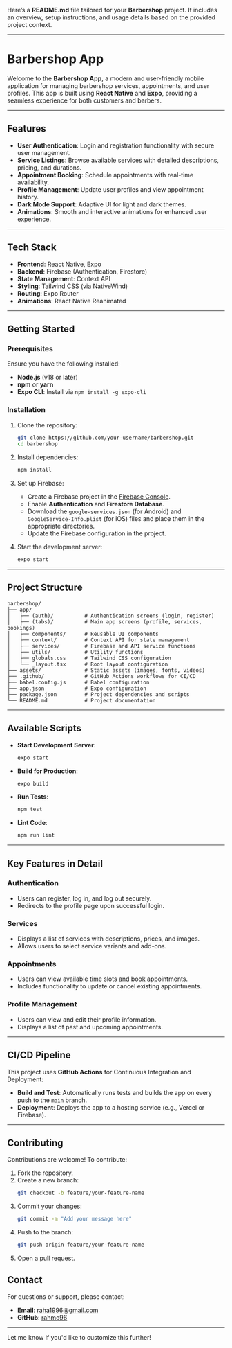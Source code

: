 Here’s a **README.md** file tailored for your **Barbershop** project. It includes an overview, setup instructions, and usage details based on the provided project context.

---

# **Barbershop App**

Welcome to the **Barbershop App**, a modern and user-friendly mobile application for managing barbershop services, appointments, and user profiles. This app is built using **React Native** and **Expo**, providing a seamless experience for both customers and barbers.

---

## **Features**
- **User Authentication**: Login and registration functionality with secure user management.
- **Service Listings**: Browse available services with detailed descriptions, pricing, and durations.
- **Appointment Booking**: Schedule appointments with real-time availability.
- **Profile Management**: Update user profiles and view appointment history.
- **Dark Mode Support**: Adaptive UI for light and dark themes.
- **Animations**: Smooth and interactive animations for enhanced user experience.

---

## **Tech Stack**
- **Frontend**: React Native, Expo
- **Backend**: Firebase (Authentication, Firestore)
- **State Management**: Context API
- **Styling**: Tailwind CSS (via NativeWind)
- **Routing**: Expo Router
- **Animations**: React Native Reanimated

---

## **Getting Started**

### **Prerequisites**
Ensure you have the following installed:
- **Node.js** (v18 or later)
- **npm** or **yarn**
- **Expo CLI**: Install via `npm install -g expo-cli`

### **Installation**
1. Clone the repository:
   ```bash
   git clone https://github.com/your-username/barbershop.git
   cd barbershop
   ```

2. Install dependencies:
   ```bash
   npm install
   ```

3. Set up Firebase:
   - Create a Firebase project in the [Firebase Console](https://console.firebase.google.com/).
   - Enable **Authentication** and **Firestore Database**.
   - Download the `google-services.json` (for Android) and `GoogleService-Info.plist` (for iOS) files and place them in the appropriate directories.
   - Update the Firebase configuration in the project.

4. Start the development server:
   ```bash
   expo start
   ```

---

## **Project Structure**
```
barbershop/
├── app/
│   ├── (auth)/          # Authentication screens (login, register)
│   ├── (tabs)/          # Main app screens (profile, services, bookings)
│   ├── components/      # Reusable UI components
│   ├── context/         # Context API for state management
│   ├── services/        # Firebase and API service functions
│   ├── utils/           # Utility functions
│   ├── globals.css      # Tailwind CSS configuration
│   └── _layout.tsx      # Root layout configuration
├── assets/              # Static assets (images, fonts, videos)
├── .github/             # GitHub Actions workflows for CI/CD
├── babel.config.js      # Babel configuration
├── app.json             # Expo configuration
├── package.json         # Project dependencies and scripts
└── README.md            # Project documentation
```

---

## **Available Scripts**
- **Start Development Server**:
  ```bash
  expo start
  ```
- **Build for Production**:
  ```bash
  expo build
  ```
- **Run Tests**:
  ```bash
  npm test
  ```
- **Lint Code**:
  ```bash
  npm run lint
  ```

---

## **Key Features in Detail**

### **Authentication**
- Users can register, log in, and log out securely.
- Redirects to the profile page upon successful login.

### **Services**
- Displays a list of services with descriptions, prices, and images.
- Allows users to select service variants and add-ons.

### **Appointments**
- Users can view available time slots and book appointments.
- Includes functionality to update or cancel existing appointments.

### **Profile Management**
- Users can view and edit their profile information.
- Displays a list of past and upcoming appointments.

---

## **CI/CD Pipeline**
This project uses **GitHub Actions** for Continuous Integration and Deployment:
- **Build and Test**: Automatically runs tests and builds the app on every push to the `main` branch.
- **Deployment**: Deploys the app to a hosting service (e.g., Vercel or Firebase).

---

## **Contributing**
Contributions are welcome! To contribute:
1. Fork the repository.
2. Create a new branch:
   ```bash
   git checkout -b feature/your-feature-name
   ```
3. Commit your changes:
   ```bash
   git commit -m "Add your message here"
   ```
4. Push to the branch:
   ```bash
   git push origin feature/your-feature-name
   ```
5. Open a pull request.

## **Contact**
For questions or support, please contact:
- **Email**: raha1996@gmail.com
- **GitHub**: [rahmo96](https://github.com/rahmo96)

---

Let me know if you'd like to customize this further!
